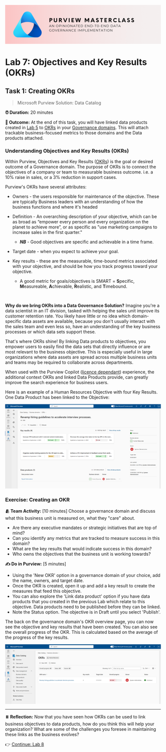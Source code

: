 ![Banner](./assets/banner.png)

# Lab 7: Objectives and Key Results (OKRs)

## Task 1: Creating OKRs

> Microsoft Purview Solution: Data Catalog

**⏰ Duration:** 20 minutes

**🎯 Outcome:** At the end of this task, you will have linked data products created in [Lab 5](/Lab-05.md) to [OKRs](https://learn.microsoft.com/purview/what-is-data-catalog#okrs) in your [Governance domains](https://learn.microsoft.com/purview/what-is-data-catalog#governance-domains). This will attach trackable business-focused metrics to those domains and the Data products attached.

### Understanding Objectives and Key Results (OKRs)

Within Purview, Objectives and Key Results ([OKRs](https://learn.microsoft.com/purview/concept-okr)) is the goal or desired outcome of a Governance domain. The purpose of OKRs is to connect the objectives of a company or team to measurable business outcome. i.e. a 10% raise in sales, or a 3% reduction in support cases.

Purview's OKRs have several attributes:
- Owners - the users responsible for maintenance of the objective. These are typically Business leaders with an understanding of how the business functions and where it's headed
- Definition - An overarching description of your objective, which can be as broad as “empower every person and every organization on the planet to achieve more”, or as specific as "use marketing campaigns to increase sales in the first quarter."
  - ***NB*** - Good objectives are specific and achievable in a time frame.

- Target date - when you expect to achieve your goal.
- Key results - these are the measurable, time-bound metrics associated with your objective, and should be how you track progress toward your objective.
  - A good metric for goals/objectives is SMART = **S**pecific, **M**easureable, **A**chievable, **R**ealistic, and **T**imebound. </br>
<br>

**Why do we bring OKRs into a Data Governance Solution?** Imagine you're a data scientist in an IT division, tasked with helping the sales unit improve its customer retention rate. You likely have little or no idea which domain-specific data assets are available, because you don't usually interact with the sales team and even less so, have an understanding of the key business processes or which data sets support these.

That's where OKRs shine! By linking Data products to objectives, you empower users to easily find the data sets that directly influence or are most relevant to the business objective. This is especially useful in large organizations where data assets are spread across multiple business units and teams may be required to collaborate across departments. 

When used with the Purview Copilot ([licence dependant](https://learn.microsoft.com/purview/copilot-in-purview-overview)) experience, the additional context OKRs and linked Data Products provide, can greatly improve the search experience for business users.

Here is an example of a Human Resources Objective with four Key Results. One Data Product has been linked to the Objective:

![Example OKR](/assets/okr-overview.png)

### Exercise: Creating an OKR

**🫂 Team Activity:** [10 minutes] Choose a governance domain and discuss what this business unit is measured on, what they "care" about.

- Are there any executive mandates or strategic initiatives that are top of mind?
- Can you identify any metrics that are tracked to measure success in this domain?
- What are the key results that would indicate success in this domain?
- Who owns the objectives that the business unit is working towards?

**✍️ Do in Purview:** [5 minutes]

- Using the 'New OKR' option in a governance domain of your choice, add the name, owners, and target date.
- Once the OKR is created, open it up and add a key result to create the measures that feed this objective.
- You can also explore the 'Link data product' option if you have data products that you created in the previous Lab which relate to this objective. Data products need to be published before they can be linked.
- Note the Status option. The objective is in Draft until you select 'Publish'.

The back on the governance domain's OKR overview page, you can now see the objective and key results that have been created. You can also see the overall progress of the OKR. This is calculated based on the average of the progress of the key results.

![OKR Overall Progress](./assets/business-domain-okr-list.png)

---

**⏸️ Reflection:** Now that you have seen how OKRs can be used to link business objectives to data products, how do you think this will help your organization? What are some of the challenges you foresee in maintaining these links as the business evolves?

👉 [Continue: Lab 8](./Lab-08%20-%20Health%20Management%20Controls.md)
